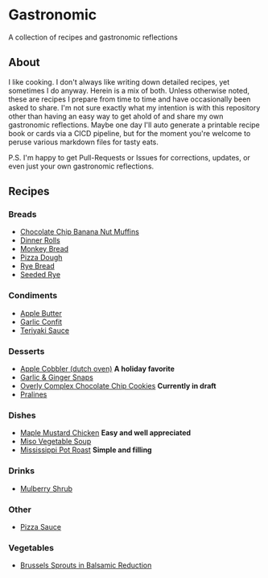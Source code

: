 # Gastronomic

A collection of recipes and gastronomic reflections

## About

I like cooking. I don't always like writing down detailed recipes, yet sometimes I do anyway. Herein is a mix of both. Unless otherwise noted, these are recipes I prepare from time to time and have occasionally been asked to share. I'm not sure exactly what my intention is with this repository other than having an easy way to get ahold of and share my own gastronomic reflections. Maybe one day I'll auto generate a printable recipe book or cards via a CICD pipeline, but for the moment you're welcome to peruse various markdown files for tasty eats.

P.S. I'm happy to get Pull-Requests or Issues for corrections, updates, or even just your own gastronomic reflections.

## Recipes

### Breads

-  [Chocolate Chip Banana Nut Muffins](recipes/breads/ChocolateChopBananaNutMuffins.md)
-  [Dinner Rolls](recipes/breads/DinnerRolls.md)
-  [Monkey Bread](recipes/breads/MonkeyBread.md)
-  [Pizza Dough](recipes/breads/PizzaDough.md)
-  [Rye Bread](recipes/breads/RyeBread.md)
-  [Seeded Rye](recipes/breads/SeededRye.md)

### Condiments

-  [Apple Butter](recipes/condiments/AppleButter.md)
-  [Garlic Confit](recipes/condiments/GarlicConfit.md)
-  [Teriyaki Sauce](recipes/condiments/TeriyakiSauce.md)

### Desserts

-  [Apple Cobbler (dutch oven)](recipes/desserts/AppleCobbler.md) **A holiday favorite**
-  [Garlic & Ginger Snaps](recipes/desserts/GarlicGingerSnaps.md)
-  [Overly Complex Chocolate Chip Cookies](recipes/desserts/OverlyComplexChocolateChipCookies.md) **Currently in draft**
-  [Pralines](recipes/desserts/Pralines.md)

### Dishes

-  [Maple Mustard Chicken](recipes/dishes/MapleMustardChicken.md) **Easy and well appreciated**
-  [Miso Vegetable Soup](recipes/dishes/MisoSoup.md)
-  [Mississippi Pot Roast](recipes/dishes/MississippiPotRoast.md) **Simple and filling**

### Drinks

-  [Mulberry Shrub](recipes/drinks/MulberryShrub.md)

### Other

-  [Pizza Sauce](recipes/other/PizzaSauce.md)

### Vegetables

-  [Brussels Sprouts in Balsamic Reduction](recipes/vegetables/BrusselSproutsinBalsamicReduction.md)
